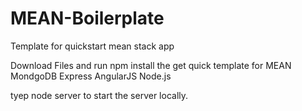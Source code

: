 # MEAN-Boilerplate
 Template for quickstart mean stack app

Download Files and run npm install the get quick template for MEAN
MondgoDB
Express
AngularJS
Node.js

tyep node server to start the server locally.